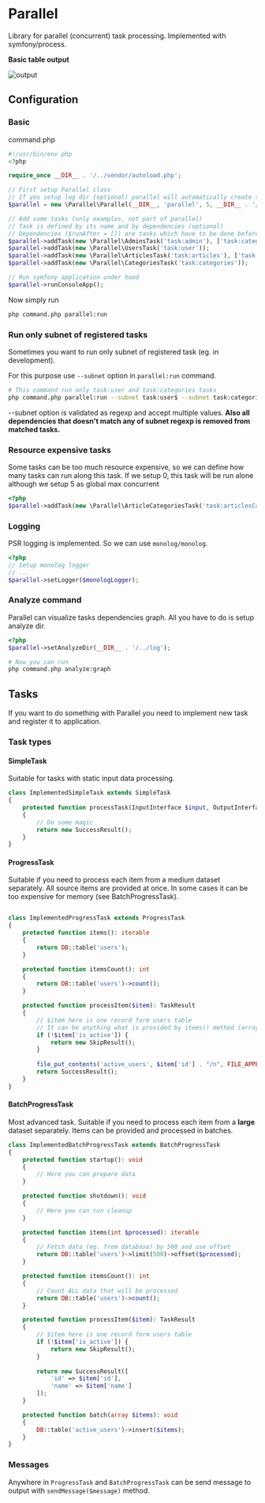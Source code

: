 # Parallel

Library for parallel (concurrent) task processing. Implemented with symfony/process.

**Basic table output**

![output](https://user-images.githubusercontent.com/1409647/81825294-c428c400-9536-11ea-92d9-5e227291c58a.gif)

## Configuration

### Basic
command.php
```php
#!/usr/bin/env php
<?php

require_once __DIR__ . '/../vendor/autoload.php';

// First setup Parallel class
// If you setup log dir (optional) parallel will automatically create sub folder /stats and log running statistics in json format here.
$parallel = new \Parallel\Parallel(__DIR__, 'parallel', 5, __DIR__ . '/../log');

// Add some tasks (only examples, not part of parallel)
// Task is defined by its name and by dependencies (optional)
// Dependencies ($runAfter = []) are tasks which have to be done before task can start
$parallel->addTask(new \Parallel\AdminsTask('task:admin'), ['task:categories']);
$parallel->addTask(new \Parallel\UsersTask('task:user'));
$parallel->addTask(new \Parallel\ArticlesTask('task:articles'), ['task:admin', 'task:user']);
$parallel->addTask(new \Parallel\CategoriesTask('task:categories'));

// Run symfony application under hood
$parallel->runConsoleApp();

```

Now simply run
```sh
php command.php parallel:run
```

### Run only subnet of registered tasks
Sometimes you want to run only subnet of registered task (eg. in development).

For this purpose use ```--subnet``` option in ```parallel:run``` command.
 
```sh
# This command run only task:user and task:categories tasks
php command.php parallel:run --subnet task:user$ --subnet task:categories$
```

--subnet option is validated as regexp and accept multiple values.
**Also all dependencies that doesn't match any of subnet regexp is removed from matched tasks.**

### Resource expensive tasks

Some tasks can be too much resource expensive, so we can define how many tasks can run along this task.
If we setup 0, this task will be run alone although we setup 5 as global max concurrent

```php
<?php
$parallel->addTask(new \Parallel\ArticleCategoriesTask('task:articlesCategories'), 0);
```

### Logging

PSR logging is implemented. So we can use ```monolog/monolog```.

```php
<?php
// Setup monolog logger
// ...
$parallel->setLogger($monologLogger);
```

### Analyze command
Parallel can visualize tasks dependencies graph. All you have to do is setup analyze dir.
```php
<?php
$parallel->setAnalyzeDir(__DIR__ . '/../log');
```

```sh
# Now you can run
php command.php analyze:graph
```

## Tasks
If you want to do something with Parallel you need to implement new task and register it to application.

### Task types

#### SimpleTask
Suitable for tasks with static input data processing.
```php
class ImplementedSimpleTask extends SimpleTask
{
    protected function processTask(InputInterface $input, OutputInterface $output): TaskResult
    {
        // Do some magic
        return new SuccessResult();
    }
}
```

#### ProgressTask
Suitable if you need to process each item from a medium dataset separately. All source items are
provided at once. In some cases it can be too expensive for memory (see BatchProgressTask).
```php

class ImplementedProgressTask extends ProgressTask
{
    protected function items(): iterable
    {
        return DB::table('users');
    }

    protected function itemsCount(): int
    {
        return DB::table('users')->count();
    }

    protected function processItem($item): TaskResult
    {
        // $item here is one record form users table
        // It can be anything what is provided by items() method (array, object ...)
        if (!$item['is_active']) {
            return new SkipResult();
        }
        
        file_put_contents('active_users', $item['id'] . "/n", FILE_APPEND | LOCK_EX);
        return SuccessResult();
    }
}
```

#### BatchProgressTask
Most advanced task. Suitable if you need to process each item from a **large** dataset separately.
Items can be provided and processed in batches.
```php
class ImplementedBatchProgressTask extends BatchProgressTask
{
    protected function startup(): void
    {
        // Here you can prepare data
    }

    protected function shutdown(): void
    {
        // Here you can run cleanup
    }

    protected function items(int $processed): iterable
    {
        // Fetch data (eg. from database) by 500 and use offset
        return DB::table('users')->limit(500)->offset($processed);
    }

    protected function itemsCount(): int
    {
        // Count ALL data that will be processed
        return DB::table('users')->count();
    }

    protected function processItem($item): TaskResult
    {
        // $item here is one record form users table
        if (!$item['is_active']) {
            return new SkipResult();
        }
        
        return new SuccessResult([
            'id' => $item['id'],
            'name' => $item['name']
        ]);
    }

    protected function batch(array $items): void
    {
        DB::table('active_users')->insert($items);
    }
}

```

### Messages
Anywhere in ```ProgressTask``` and ```BatchProgressTask``` can be send message to output with ```sendMessage($message)``` method.